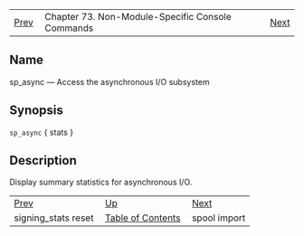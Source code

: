 |     |     |     |
| --- | --- | --- |
| [Prev](console_commands.signing_stats_reset)  | Chapter 73. Non-Module-Specific Console Commands |  [Next](console_commands.spool_import) |

<a name="console_commands.sp_async"></a>
## Name

sp_async — Access the asynchronous I/O subsystem

## Synopsis

`sp_async` { stats }

<a name="idp12865920"></a>
## Description

Display summary statistics for asynchronous I/O.

|     |     |     |
| --- | --- | --- |
| [Prev](console_commands.signing_stats_reset)  | [Up](console.cmds.ref) |  [Next](console_commands.spool_import) |
| signing_stats reset  | [Table of Contents](index) |  spool import |

